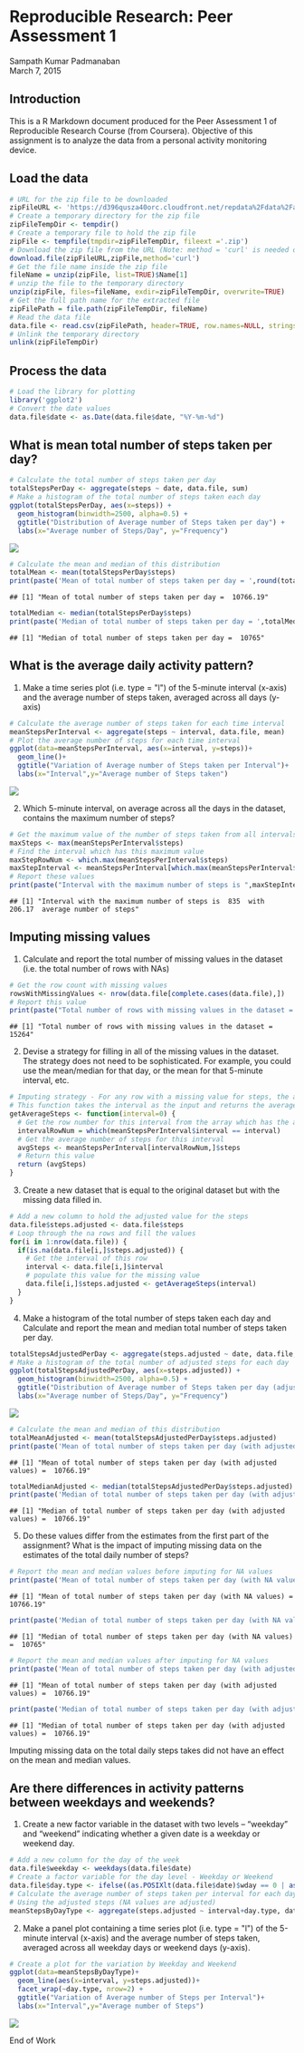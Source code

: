 # Reproducible Research: Peer Assessment 1
Sampath Kumar Padmanaban  
March 7, 2015  



## Introduction
This is a R Markdown document produced for the Peer Assessment 1 of Reproducible Research Course (from Coursera). Objective of this assignment is to analyze the data from a personal activity monitoring device.

## Load the data

```r
# URL for the zip file to be downloaded
zipFileURL <- 'https://d396qusza40orc.cloudfront.net/repdata%2Fdata%2Factivity.zip'
# Create a temporary directory for the zip file
zipFileTempDir <- tempdir()
# Create a temporary file to hold the zip file
zipFile <- tempfile(tmpdir=zipFileTempDir, fileext ='.zip')
# Download the zip file from the URL (Note: method = 'curl' is needed only for Mac OS)
download.file(zipFileURL,zipFile,method='curl')
# Get the file name inside the zip file
fileName = unzip(zipFile, list=TRUE)$Name[1]
# unzip the file to the temporary directory
unzip(zipFile, files=fileName, exdir=zipFileTempDir, overwrite=TRUE)
# Get the full path name for the extracted file
zipFilePath = file.path(zipFileTempDir, fileName)
# Read the data file
data.file <- read.csv(zipFilePath, header=TRUE, row.names=NULL, stringsAsFactors=FALSE)
# Unlink the temporary directory
unlink(zipFileTempDir)
```

## Process the data

```r
# Load the library for plotting
library('ggplot2')
# Convert the date values
data.file$date <- as.Date(data.file$date, "%Y-%m-%d")
```

## What is mean total number of steps taken per day?

```r
# Calculate the total number of steps taken per day
totalStepsPerDay <- aggregate(steps ~ date, data.file, sum)
# Make a histogram of the total number of steps taken each day
ggplot(totalStepsPerDay, aes(x=steps)) + 
  geom_histogram(binwidth=2500, alpha=0.5) +
  ggtitle("Distribution of Average number of Steps taken per day") +
  labs(x="Average number of Steps/Day", y="Frequency")
```

![](PA1_template_files/figure-html/meanCalculation-1.png) 

```r
# Calculate the mean and median of this distribution
totalMean <- mean(totalStepsPerDay$steps)
print(paste('Mean of total number of steps taken per day = ',round(totalMean,digits=2)))
```

```
## [1] "Mean of total number of steps taken per day =  10766.19"
```

```r
totalMedian <- median(totalStepsPerDay$steps)
print(paste('Median of total number of steps taken per day = ',totalMedian))
```

```
## [1] "Median of total number of steps taken per day =  10765"
```

## What is the average daily activity pattern?
1. Make a time series plot (i.e. type = "l") of the 5-minute interval (x-axis) and the average number of steps taken, averaged across all days (y-axis)

```r
# Calculate the average number of steps taken for each time interval
meanStepsPerInterval <- aggregate(steps ~ interval, data.file, mean)
# Plot the average number of steps for each time interval
ggplot(data=meanStepsPerInterval, aes(x=interval, y=steps))+
  geom_line()+
  ggtitle("Variation of Average number of Steps taken per Interval")+
  labs(x="Interval",y="Average number of Steps taken")
```

![](PA1_template_files/figure-html/activityPlot-1.png) 

2. Which 5-minute interval, on average across all the days in the dataset, contains the maximum number of steps?

```r
# Get the maximum value of the number of steps taken from all intervals
maxSteps <- max(meanStepsPerInterval$steps)
# Find the interval which has this maximum value
maxStepRowNum <- which.max(meanStepsPerInterval$steps)
maxStepInterval <- meanStepsPerInterval[which.max(meanStepsPerInterval$steps),]$interval
# Report these values
print(paste("Interval with the maximum number of steps is ",maxStepInterval," with ",round(maxSteps,digits=2)," average number of steps"))
```

```
## [1] "Interval with the maximum number of steps is  835  with  206.17  average number of steps"
```

## Imputing missing values
1. Calculate and report the total number of missing values in the dataset (i.e. the total number of rows with NAs)

```r
# Get the row count with missing values
rowsWithMissingValues <- nrow(data.file[complete.cases(data.file),])
# Report this value
print(paste("Total number of rows with missing values in the dataset = ",rowsWithMissingValues))
```

```
## [1] "Total number of rows with missing values in the dataset =  15264"
```

2. Devise a strategy for filling in all of the missing values in the dataset. The strategy does not need to be sophisticated. For example, you could use the mean/median for that day, or the mean for that 5-minute interval, etc.

```r
# Imputing strategy - For any row with a missing value for steps, the average of steps for that interval will be filled. 
# This function takes the interval as the input and returns the average number of steps for that interval calculated across all days
getAverageSteps <- function(interval=0) {
  # Get the row number for this interval from the array which has the averages
  intervalRowNum = which(meanStepsPerInterval$interval == interval)
  # Get the average number of steps for this interval
  avgSteps <- meanStepsPerInterval[intervalRowNum,]$steps
  # Return this value
  return (avgSteps)
}
```

3. Create a new dataset that is equal to the original dataset but with the missing data filled in.

```r
# Add a new column to hold the adjusted value for the steps
data.file$steps.adjusted <- data.file$steps
# Loop through the na rows and fill the values
for(i in 1:nrow(data.file)) {
  if(is.na(data.file[i,]$steps.adjusted)) {
    # Get the interval of this row
    interval <- data.file[i,]$interval
    # populate this value for the missing value
    data.file[i,]$steps.adjusted <- getAverageSteps(interval)
  }
}
```

4. Make a histogram of the total number of steps taken each day and Calculate and report the mean and median total number of steps taken per day. 

```r
totalStepsAdjustedPerDay <- aggregate(steps.adjusted ~ date, data.file, sum)
# Make a histogram of the total number of adjusted steps for each day
ggplot(totalStepsAdjustedPerDay, aes(x=steps.adjusted)) + 
  geom_histogram(binwidth=2500, alpha=0.5) +
  ggtitle("Distribution of Average number of Steps taken per day (adjusted value)") +
  labs(x="Average number of Steps/Day", y="Frequency")
```

![](PA1_template_files/figure-html/modifiedHist-1.png) 

```r
# Calculate the mean and median of this distribution
totalMeanAdjusted <- mean(totalStepsAdjustedPerDay$steps.adjusted)
print(paste('Mean of total number of steps taken per day (with adjusted values) = ',round(totalMeanAdjusted,digits=2)))
```

```
## [1] "Mean of total number of steps taken per day (with adjusted values) =  10766.19"
```

```r
totalMedianAdjusted <- median(totalStepsAdjustedPerDay$steps.adjusted)
print(paste('Median of total number of steps taken per day (with adjusted values) = ',round(totalMedianAdjusted,digits=2)))
```

```
## [1] "Median of total number of steps taken per day (with adjusted values) =  10766.19"
```

5. Do these values differ from the estimates from the first part of the assignment? What is the impact of imputing missing data on the estimates of the total daily number of steps?

```r
# Report the mean and median values before imputing for NA values
print(paste('Mean of total number of steps taken per day (with NA values) = ',round(totalMean,digits=2)))
```

```
## [1] "Mean of total number of steps taken per day (with NA values) =  10766.19"
```

```r
print(paste('Median of total number of steps taken per day (with NA values) = ',totalMedian))
```

```
## [1] "Median of total number of steps taken per day (with NA values) =  10765"
```

```r
# Report the mean and median values after imputing for NA values
print(paste('Mean of total number of steps taken per day (with adjusted values) = ',round(totalMeanAdjusted,digits=2)))
```

```
## [1] "Mean of total number of steps taken per day (with adjusted values) =  10766.19"
```

```r
print(paste('Median of total number of steps taken per day (with adjusted values) = ',round(totalMedianAdjusted,digits=2)))
```

```
## [1] "Median of total number of steps taken per day (with adjusted values) =  10766.19"
```
Imputing missing data on the total daily steps takes did not have an effect on the mean and median values.


## Are there differences in activity patterns between weekdays and weekends?
1. Create a new factor variable in the dataset with two levels – “weekday” and “weekend” indicating whether a given date is a weekday or weekend day.

```r
# Add a new column for the day of the week
data.file$weekday <- weekdays(data.file$date)
# Create a factor variable for the day level - Weekday or Weekend
data.file$day.type <- ifelse((as.POSIXlt(data.file$date)$wday == 0 | as.POSIXlt(data.file$date)$wday == 6), 'Weekend', 'Weekday')
# Calculate the average number of steps taken per interval for each day type  
# Using the adjusted steps (NA values are adjusted)
meanStepsByDayType <- aggregate(steps.adjusted ~ interval+day.type, data.file, mean)
```

2. Make a panel plot containing a time series plot (i.e. type = "l") of the 5-minute interval (x-axis) and the average number of steps taken, averaged across all weekday days or weekend days (y-axis). 

```r
# Create a plot for the variation by Weekday and Weekend
ggplot(data=meanStepsByDayType)+
  geom_line(aes(x=interval, y=steps.adjusted))+
  facet_wrap(~day.type, nrow=2) + 
  ggtitle("Variation of Average number of Steps per Interval")+
  labs(x="Interval",y="Average number of Steps")
```

![](PA1_template_files/figure-html/dayTypePlot-1.png) 

End of Work

